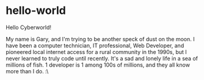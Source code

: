 # hello-world
Hello Cyberworld!

My name is Gary, and I'm trying to be another speck of dust on the moon. I have been a computer technician, IT professional, Web Developer, and pioneered local internet access for a rural community in the 1990s, but I never learned to truly code until recently. It's a sad and lonely life in a sea of millions of fish. 1 developer is 1 among 100s of millions, and they all know more than I do. :\

